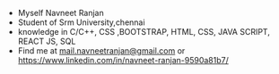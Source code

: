 - Myself Navneet Ranjan
- Student of Srm University,chennai
- knowledge in  C/C++, CSS ,BOOTSTRAP, HTML, CSS, JAVA SCRIPT, REACT JS, SQL
- Find me at mail.navneetranjan@gmail.com or https://www.linkedin.com/in/navneet-ranjan-9590a81b7/
